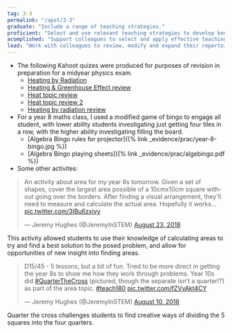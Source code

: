 ```yaml
---
tag: 3-3
permalink: "/apst/3-3"
graduate: "Include a range of teaching strategies."
proficient: "Select and use relevant teaching strategies to develop knowledge, skills, problem solving and critical and creative thinking."
acomplished: "Support colleagues to select and apply effective teaching strategies to develop knowledge, skills, problem solving and critical and creative thinking."
lead: "Work with colleagues to review, modify and expand their repertoire of teaching strategies to enable students to use knowledge, skills, problem solving and critical and creative thinking."
---
```

* The following Kahoot quizes were produced for purposes of revision in preparation for a midyear physics exam.
    - [Heating by Radiation](https://play.kahoot.it/#/k/96045a5c-767a-43ce-b042-4e7bafdb7095)
    - [Heating & Greenhouse Effect review](https://play.kahoot.it/#/k/96045a5c-767a-43ce-b042-4e7bafdb7095)
    - [Heat topic review](https://play.kahoot.it/#/k/45fe68fa-0248-4737-8573-bec798aef3a9)
    - [Heat topic review 2](https://play.kahoot.it/#/k/54059199-c278-41e0-b44c-87332f53491f)
    - [Heating by radiation review](https://play.kahoot.it/#/k/267881fc-a37d-4fab-b14c-3784aad16092)
* For a year 8 maths class, I used a modified game of bingo to engage all student, with lower ability students investigating just getting four tiles in a row, with the higher ability investigating filling the board.
    - [Algebra Bingo rules for projector]({% link _evidence/prac/year-8-bingo.jpg %})
    - [Algebra Bingo playing sheets]({% link _evidence/prac/algebingo.pdf %})
* Some other activites:
<blockquote class="twitter-tweet" data-lang="en"><p lang="en" dir="ltr">An activity about area for my year 8s tomorrow. Given a set of shapes, cover the largest area possible of a 10cmx10cm square without going over the borders. After finding a visual arrangement, they&#39;ll need to measure and calculate the actual area. Hopefully it works... <a href="https://t.co/3IBu6zxjvy">pic.twitter.com/3IBu6zxjvy</a></p>&mdash; Jeremy Hughes (@JeremyInSTEM) <a href="https://twitter.com/JeremyInSTEM/status/1032642355428356096?ref_src=twsrc%5Etfw">August 23, 2018</a></blockquote>
<script async src="https://platform.twitter.com/widgets.js" charset="utf-8"></script>
This activity allowed students to use their knowledge of calculating areas to try and find a best solution to the posed problem, and allow for opportunities of new insight into finding areas.

<blockquote class="twitter-tweet" data-lang="en"><p lang="en" dir="ltr">D15/45 - 5 lessons, but a bit of fun. Tried to be more direct in getting the year 8s to show me how they work through problems. Year 10s did <a href="https://twitter.com/hashtag/QuarterTheCross?src=hash&amp;ref_src=twsrc%5Etfw">#QuarterTheCross</a> (pictured, though the separate isn&#39;t a quarter!?) as part of the area topic. <a href="https://twitter.com/hashtag/teach180?src=hash&amp;ref_src=twsrc%5Etfw">#teach180</a> <a href="https://t.co/fZVvAkt4CY">pic.twitter.com/fZVvAkt4CY</a></p>&mdash; Jeremy Hughes (@JeremyInSTEM) <a href="https://twitter.com/JeremyInSTEM/status/1027908979316350976?ref_src=twsrc%5Etfw">August 10, 2018</a></blockquote>
<script async src="https://platform.twitter.com/widgets.js" charset="utf-8"></script>
Quarter the cross challenges students to find creative ways of dividing the 5 squares into the four quarters.